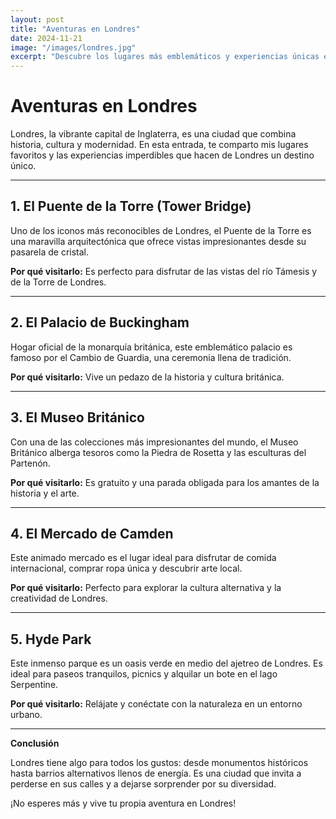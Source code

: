 ```yaml
---
layout: post
title: "Aventuras en Londres"
date: 2024-11-21
image: "/images/londres.jpg"
excerpt: "Descubre los lugares más emblemáticos y experiencias únicas en Londres."
---
```


# Aventuras en Londres

Londres, la vibrante capital de Inglaterra, es una ciudad que combina historia, cultura y modernidad. En esta entrada, te comparto mis lugares favoritos y las experiencias imperdibles que hacen de Londres un destino único.

---

## 1. **El Puente de la Torre (Tower Bridge)**
Uno de los iconos más reconocibles de Londres, el Puente de la Torre es una maravilla arquitectónica que ofrece vistas impresionantes desde su pasarela de cristal.

**Por qué visitarlo:** Es perfecto para disfrutar de las vistas del río Támesis y de la Torre de Londres.

---

## 2. **El Palacio de Buckingham**
Hogar oficial de la monarquía británica, este emblemático palacio es famoso por el Cambio de Guardia, una ceremonia llena de tradición.

**Por qué visitarlo:** Vive un pedazo de la historia y cultura británica.

---

## 3. **El Museo Británico**
Con una de las colecciones más impresionantes del mundo, el Museo Británico alberga tesoros como la Piedra de Rosetta y las esculturas del Partenón.

**Por qué visitarlo:** Es gratuito y una parada obligada para los amantes de la historia y el arte.

---

## 4. **El Mercado de Camden**
Este animado mercado es el lugar ideal para disfrutar de comida internacional, comprar ropa única y descubrir arte local.

**Por qué visitarlo:** Perfecto para explorar la cultura alternativa y la creatividad de Londres.

---

## 5. **Hyde Park**
Este inmenso parque es un oasis verde en medio del ajetreo de Londres. Es ideal para paseos tranquilos, picnics y alquilar un bote en el lago Serpentine.

**Por qué visitarlo:** Relájate y conéctate con la naturaleza en un entorno urbano.

---

**Conclusión**

Londres tiene algo para todos los gustos: desde monumentos históricos hasta barrios alternativos llenos de energía. Es una ciudad que invita a perderse en sus calles y a dejarse sorprender por su diversidad.

¡No esperes más y vive tu propia aventura en Londres!
